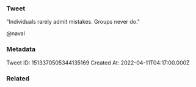 ### Tweet
"Individuals rarely admit mistakes. Groups never do."

@naval

### Metadata
Tweet ID: 1513370505344135169
Created At: 2022-04-11T04:17:00.000Z

### Related

